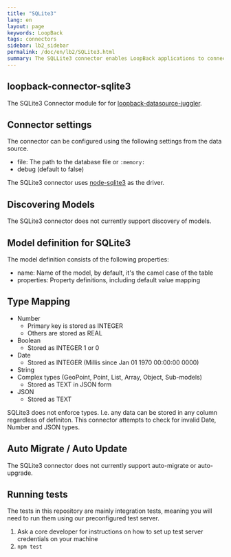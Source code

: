 ```yaml
---
title: "SQLite3"
lang: en
layout: page
keywords: LoopBack
tags: connectors
sidebar: lb2_sidebar
permalink: /doc/en/lb2/SQLite3.html
summary: The SQLLite3 connector enables LoopBack applications to connect to SQLLite3 data sources.
---
```


## loopback-connector-sqlite3

The SQLite3 Connector module for for [loopback-datasource-juggler](http://apidocs.strongloop.com/loopback-datasource-juggler/).

## Connector settings

The connector can be configured using the following settings from the data source.
* file: The path to the database file or `:memory:`
* debug (default to false)

The SQLite3 connector uses [node-sqlite3](https://github.com/mapbox/node-sqlite3) as the driver.

## Discovering Models

The SQLite3 connector does not currently support discovery of models.

## Model definition for SQLite3

The model definition consists of the following properties:

* name: Name of the model, by default, it's the camel case of the table
* properties: Property definitions, including default value mapping

## Type Mapping

* Number
  * Primary key is stored as INTEGER
  * Others are stored as REAL
* Boolean
  * Stored as INTEGER 1 or 0
* Date
  * Stored as INTEGER (Millis since Jan 01 1970 00:00:00 0000)
* String
* Complex types (GeoPoint, Point, List, Array, Object, Sub-models)
  * Stored as TEXT in JSON form
* JSON
  * Stored as TEXT

SQLite3 does not enforce types. I.e. any data can be stored in any column regardless of definiton.
This connector attempts to check for invalid Date, Number and JSON types.

## Auto Migrate / Auto Update

The SQLite3 connector does not currently support auto-migrate or auto-upgrade.

## Running tests

The tests in this repository are mainly integration tests, meaning you will need
to run them using our preconfigured test server.

1.  Ask a core developer for instructions on how to set up test server credentials on your machine
2.  `npm test`
